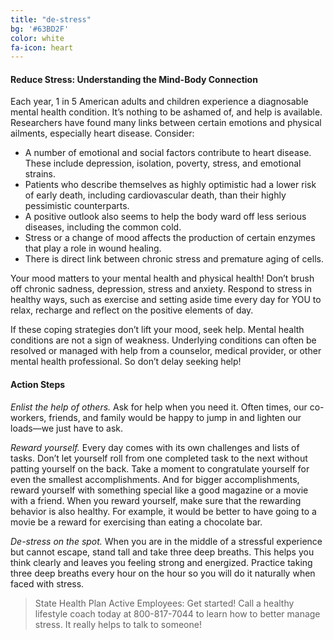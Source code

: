 ```yaml
---
title: "de-stress"
bg: '#63BD2F'
color: white
fa-icon: heart
---
```


#### Reduce Stress: Understanding the Mind-Body Connection

Each year, 1 in 5 American adults and children experience a diagnosable mental health condition. It’s nothing to be ashamed of, and help is available. Researchers have found many links between certain emotions and physical ailments, especially heart disease. Consider:

  * A number of emotional and social factors contribute to heart disease.  These include depression, isolation, poverty, stress, and emotional strains.
  * Patients who describe themselves as highly optimistic had a lower risk of early death, including cardiovascular death, than their highly pessimistic counterparts.
  * A positive outlook also seems to help the body ward off less serious diseases, including the common cold.
  * Stress or a change of mood affects the production of certain enzymes that play a role in wound healing.  
  * There is direct link between chronic stress and premature aging of cells.

Your mood matters to your mental health and physical health! Don’t brush off chronic sadness, depression, stress and anxiety. Respond to stress in healthy ways, such as exercise and setting aside time every day for YOU to relax, recharge and reflect on the positive elements of day.

If these coping strategies don’t lift your mood, seek help. Mental health conditions are not a sign of weakness. Underlying conditions can often be resolved or managed with help from a counselor, medical provider, or other mental health professional. So don’t delay seeking help!


#### Action Steps
*Enlist the help of others.* Ask for help when you need it. Often times, our co-workers, friends, and family would be happy to jump in and lighten our loads—we just have to ask.

*Reward yourself.* Every day comes with its own challenges and lists of tasks. Don’t let yourself roll from one completed task to the next without patting yourself on the back. Take a moment to congratulate yourself for even the smallest accomplishments.  And for bigger accomplishments, reward yourself with something special like a good magazine or a movie with a friend. When you reward yourself, make sure that the rewarding behavior is also healthy. For example, it would be better to have going to a movie be a reward for exercising than eating a chocolate bar.

*De-stress on the spot.* When you are in the middle of a stressful experience but cannot escape, stand tall and take three deep breaths. This helps you think clearly and leaves you feeling strong and energized. Practice taking three deep breaths every hour on the hour so you will do it naturally when faced with stress.

> State Health Plan Active Employees:
> Get started!  Call a healthy lifestyle coach today at 800-817-7044 to learn how to better manage stress. It really helps to talk to someone!
